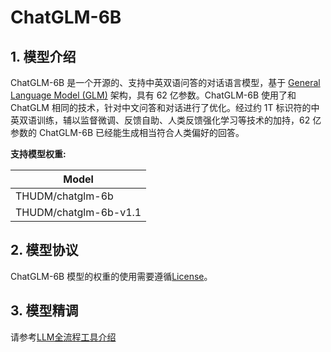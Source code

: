# ChatGLM-6B

## 1. 模型介绍

ChatGLM-6B 是一个开源的、支持中英双语问答的对话语言模型，基于 [General Language Model (GLM)](https://arxiv.org/abs/2103.10360) 架构，具有 62 亿参数。ChatGLM-6B 使用了和 ChatGLM 相同的技术，针对中文问答和对话进行了优化。经过约 1T 标识符的中英双语训练，辅以监督微调、反馈自助、人类反馈强化学习等技术的加持，62 亿参数的 ChatGLM-6B 已经能生成相当符合人类偏好的回答。

**支持模型权重:**

| Model                            |
|----------------------------------|
| THUDM/chatglm-6b                 |
| THUDM/chatglm-6b-v1.1            |

## 2. 模型协议

ChatGLM-6B 模型的权重的使用需要遵循[License](../../paddlenlp/transformers/chatglm/LICENSE)。

## 3. 模型精调
请参考[LLM全流程工具介绍](../README.md)
